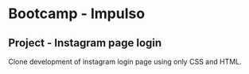 # Bootcamp - Impulso

## Project - Instagram page login

Clone development of instagram login page using only CSS and HTML.
